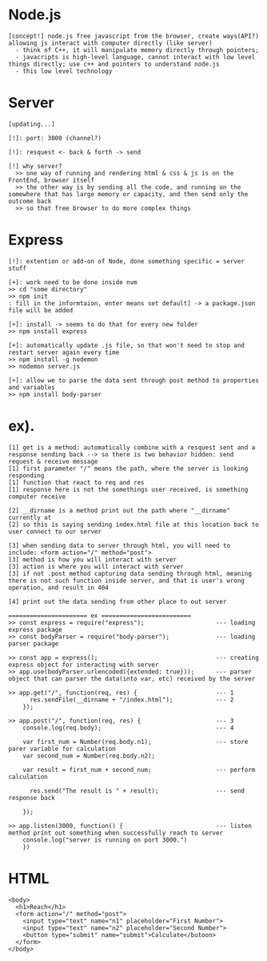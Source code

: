 

# Node.js 

    [concept!] node.js free javascript from the browser, create ways(API?) allowing js interact with computer directly (like server)
      - think of C++, it will manipulate memory directly through pointers; 
      - javacripts is high-level language, cannot interact with low level things directly; use c++ and pointers to understand node.js
      - this low level technology


# Server
    [updating...]

    [!]: port: 3000 (channel?)

    [!]: resquest <- back & forth -> send

    [!] why server?
      >> one way of running and rendering html & css & js is on the FrontEnd, browser itself
      >> the other way is by sending all the code, and running on the somewhere that has large memory or capacity, and then send only the outcome back
      >> so that free browser to do more complex things

# Express
    
    [!]: extention or add-on of Node, done something specific = server stuff

    [+]: work need to be done inside nvm
    >> cd "some directory"
    >> npm init
    : fill in the informtaion, enter means set default] -> a package.json file will be added 

    [+]: install -> seems to do that for every new folder
    >> npm install express

    [+]: automatically update .js file, so that won't need to stop and restart server again every time
    >> npm install -g nodemon
    >> nodemon server.js

    [+]: allow we to parse the data sent through post method to properties and variables
    >> npm install body-parser

    
# ex).

    [1] get is a method: automatically combine with a resquest sent and a response sending back --> so there is two behavior hidden: send request & receive message
    [1] first parameter "/" means the path, where the server is looking responding
    [1] function that react to req and res
    [1] response here is not the somethings user received, is something computer receive
    
    [2] __dirname is a method print out the path where "__dirname" currently at
    [2] so this is saying sending index.html file at this location back to user connect to our server

    [3] when sending data to server through html, you will need to include: <form action="/" method="post">
    [3] method is how you will interact with server
    [3] action is where you will interact with server
    [3] if not .post method capturing data sending through html, meaning there is not such function inside server, and that is user's wrong operation, and result in 404

    [4] print out the data sending from other place to out server

    ====================== ex =========================
    >> const express = require("express");                    --- loading express package
    >> const bodyParser = require("body-parser");             --- loading parser package

    >> const app = express();                                 --- creating express object for interacting with server
    >> app.use(bodyParser.urlencoded({extended: true}));      --- parser object that can parser the data(into var, etc) received by the server

    >> app.get("/", function(req, res) {                      --- 1
          res.sendFile(__dirname + "/index.html");            --- 2
        });

    >> app.post("/", function(req, res) {                     --- 3
        console.log(req.body);                                --- 4

        var first_num = Number(req.body.n1);                  --- store parer variable for calculation 
        var second_num = Number(req.body.n2);

        var result = first_num + second_num;                  --- perform calculation

          res.send("The result is " + result);                --- send response back 

        });

    >> app.listen(3000, function() {                          --- listen method print out something when successfully reach to server
        console.log("server is running on port 3000.")
        })



# HTML

    <body>
      <h1>Reach</h1>
      <form action="/" method="post">
        <input type="text" name="n1" placeholder="First Number">
        <input type="text" name="n2" placeholder="Second Number">
        <button type="submit" name="submit">Calculate</butoon>
      </form>
    </body>










